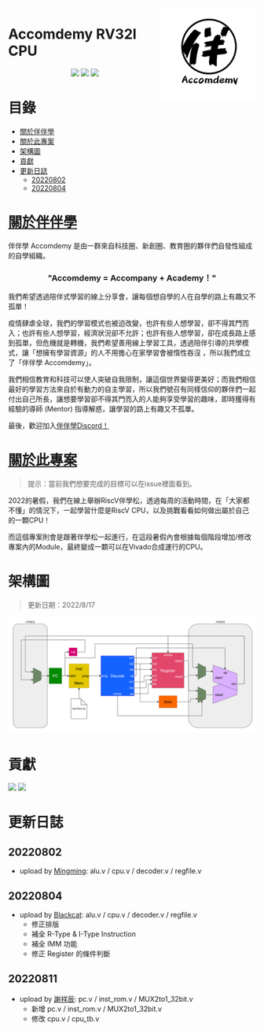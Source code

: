 <img align="right" src="./img/logo.png" width="192" />
<h1 align="left">Accomdemy RV32I CPU</h1>
<p align="center">
    <img src="https://img.shields.io/github/commit-activity/m/accomdemy/accomdemy_rv32i" />
    <img src="https://img.shields.io/github/repo-size/accomdemy/accomdemy_rv32i?color=yellow&style=flat-square" />
    <img src="https://img.shields.io/discord/838422912507052062?color=green" />
</p>

# 目錄
- [關於伴伴學](#關於伴伴學)
- [關於此專案](#關於此專案)
- [架構圖](#架構圖)
- [貢獻](#貢獻)
- [更新日誌](#更新日誌)
    - [20220802](#20220802)
    - [20220804](#20220804)

# [關於伴伴學](https://hackmd.io/@accomdemy/SJsr63mkt)
伴伴學 Accomdemy 是由一群來自科技圈、新創圈、教育圈的夥伴們自發性組成的自學組織。

<h3 align="center" style="font-weight: bold;">
    "Accomdemy = Accompany + Academy！"
</h3>

我們希望透過陪伴式學習的線上分享會，讓每個想自學的人在自學的路上有趣又不孤單！

疫情肆虐全球，我們的學習模式也被迫改變，也許有些人想學習，卻不得其門而入；也許有些人想學習，經濟狀況卻不允許；也許有些人想學習，卻在成長路上感到孤單，但危機就是轉機，我們希望善用線上學習工具，透過陪伴引導的共學模式，讓「想擁有學習資源」的人不用擔心在家學習會被惰性吞沒 ，所以我們成立了「伴伴學 Accomdemy」。

我們相信教育和科技可以使人突破自我限制，讓這個世界變得更美好；而我們相信最好的學習方法來自於有動力的自主學習，所以我們號召有同樣信仰的夥伴們一起付出自己所長，讓想要學習卻不得其門而入的人能夠享受學習的趣味，即時獲得有經驗的導師 (Mentor) 指導解惑，讓學習的路上有趣又不孤單。

最後，歡迎加入[伴伴學Discord！](https://discord.com/invite/rB7sc3UMTx)

# [關於此專案](https://hackmd.io/@accomdemy/BJprQ8Xjc/)
> 提示：當前我們想要完成的目標可以在issue裡面看到。

2022的暑假，我們在線上舉辦RiscV伴學松，透過每周的活動時間，在「大家都不懂」的情況下，一起學習什麼是RiscV CPU，以及挑戰看看如何做出屬於自己的一顆CPU！

而這個專案則會是跟著伴學松一起進行，在這段暑假內會根據每個階段增加/修改專案內的Module，最終變成一顆可以在Vivado合成運行的CPU。

# 架構圖
> 更新日期：2022/8/17
<center>
    <img src="./img/cpu.png" />
</center>

# 貢獻
[![](https://avatars.githubusercontent.com/minexo79?size=64)](https://github.com/minexo79)
[![](https://avatars.githubusercontent.com/MingMingFish?size=64)](https://github.com/MingMingFish)

# 更新日誌
## 20220802 
- upload by [Mingming](https://github.com/MingMingFish): alu.v / cpu.v / decoder.v / regfile.v
## 20220804
- upload by [Blackcat](https://github.com/minexo79): alu.v / cpu.v / decoder.v / regfile.v
    - 修正排版
    - 補全 R-Type & I-Type Instruction
    - 補全 IMM 功能
    - 修正 Register 的條件判斷
## 20220811
- upload by [謝祥辰](https://github.com/min4604): pc.v / inst_rom.v / MUX2to1_32bit.v
    - 新增 pc.v / inst_rom.v / MUX2to1_32bit.v
    - 修改 cpu.v / cpu_tb.v

